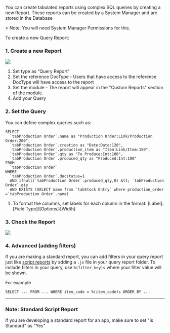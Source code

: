 You can create tabulated reports using complex SQL queries by creating a new Report. These reports can be created by a System Manager and are stored in the Database

&gt; Note: You will need System Manager Permissions for this.

To create a new Query Report:

### 1. Create a new Report

<img class="screenshot" src="assets/frappe/img/query-report.png">

1. Set type as "Query Report"
1. Set the reference DocType - Users that have access to the reference DocType will have access to the report
1. Set the module - The report will appear in the "Custom Reports" section of the module.
1. Add your Query

### 2. Set the Query

You can define complex queries such as:


	SELECT
	  `tabProduction Order`.name as "Production Order:Link/Production Order:200",
	  `tabProduction Order`.creation as "Date:Date:120",
	  `tabProduction Order`.production_item as "Item:Link/Item:150",
	  `tabProduction Order`.qty as "To Produce:Int:100",
	  `tabProduction Order`.produced_qty as "Produced:Int:100"
	FROM
	  `tabProduction Order`
	WHERE
	  `tabProduction Order`.docstatus=1
	  AND ifnull(`tabProduction Order`.produced_qty,0) &lt; `tabProduction Order`.qty
	  AND EXISTS (SELECT name from `tabStock Entry` where production_order =`tabProduction Order`.name)

1. To format the columns, set labels for each column in the format: [Label]:[Field Type]/[Options]:[Width]

### 3. Check the Report

<img class="screenshot" src="assets/frappe/img/query-report-out.png">

### 4. Advanced (adding filters)

If you are making a standard report, you can add filters in your query report just like [script reports](https://frappe.io/kb/reports/how-to-make-script-reports) by adding a `.js` file in your query report folder. To include filters in your query, use `%(filter_key)s` where your filter value will be shown.

For example

	SELECT ... FROM ... WHERE item_code = %(item_code)s ORDER BY ...

---

### Note: Standard Script Report

If you are developing a standard report for an app, make sure to set "Is Standard" as "Yes"



<!-- markdown -->